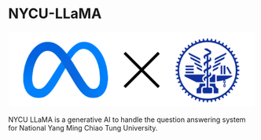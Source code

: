 # NYCU-LLaMA

<div align="center">
  <img src="./image/nyu_llama-removebg-preview.png" width="500px">
</div>

NYCU LLaMA is a generative AI to handle the question answering system for National Yang Ming Chiao Tung University.